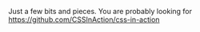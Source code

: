 Just a few bits and pieces. You are probably looking for
https://github.com/CSSInAction/css-in-action
